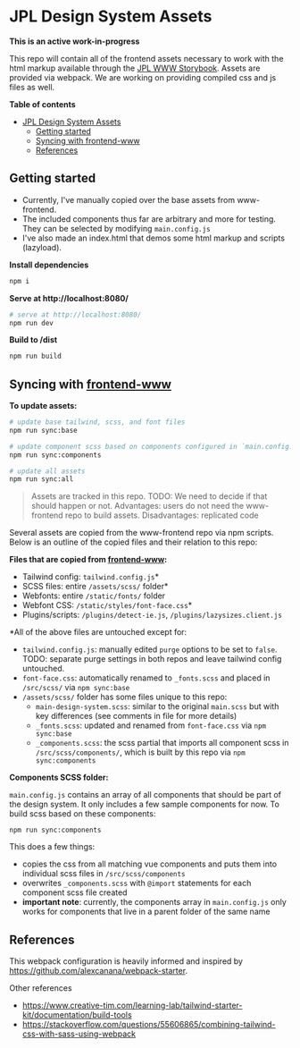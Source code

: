 # JPL Design System Assets

**This is an active work-in-progress**

This repo will contain all of the frontend assets necessary to work with the html markup available through the [JPL WWW Storybook](https://designlabinternal.domain/storybook/). Assets are provided via webpack. We are working on providing compiled css and js files as well.

**Table of contents**

- [JPL Design System Assets](#jpl-design-system-assets)
  - [Getting started](#getting-started)
  - [Syncing with frontend-www](#syncing-with-frontend-www)
  - [References](#references)

## Getting started

- Currently, I've manually copied over the base assets from www-frontend.
- The included components thus far are arbitrary and more for testing. They can be selected by modifying `main.config.js`
- I've also made an index.html that demos some html markup and scripts (lazyload).

**Install dependencies**

```sh
npm i
```

**Serve at http://localhost:8080/**

```sh
# serve at http://localhost:8080/
npm run dev
```

**Build to /dist**

```sh
npm run build
```

## Syncing with [frontend-www](https://github.com/nasa-jpl/www-frontend)

**To update assets:**

```sh
# update base tailwind, scss, and font files
npm run sync:base

# update component scss based on components configured in `main.config.js`
npm run sync:components

# update all assets
npm run sync:all
```

> Assets are tracked in this repo. TODO: We need to decide if that should happen or not. Advantages: users do not need the www-frontend repo to build assets. Disadvantages: replicated code

Several assets are copied from the www-frontend repo via npm scripts. Below is an outline of the copied files and their relation to this repo:

**Files that are copied from [frontend-www](https://github.com/nasa-jpl/www-frontend):**

- Tailwind config: `tailwind.config.js`\*
- SCSS files: entire `/assets/scss/` folder\*
- Webfonts: entire `/static/fonts/` folder
- Webfont CSS: `/static/styles/font-face.css`\*
- Plugins/scripts: `/plugins/detect-ie.js`, `/plugins/lazysizes.client.js`

\*All of the above files are untouched except for:

- `tailwind.config.js`: manually edited `purge` options to be set to `false`. TODO: separate purge settings in both repos and leave tailwind config untouched.
- `font-face.css`: automatically renamed to `_fonts.scss` and placed in `/src/scss/` via `npm sync:base`
- `/assets/scss/` folder has some files unique to this repo:
  - `main-design-system.scss`: similar to the original `main.scss` but with key differences (see comments in file for more details)
  - `_fonts.scss`: updated and renamed from `font-face.css` via `npm sync:base`
  - `_components.scss`: the scss partial that imports all component scss in `/src/scss/components/`, which is built by this repo via `npm sync:components`

**Components SCSS folder:**

`main.config.js` contains an array of all components that should be part of the design system. It only includes a few sample components for now. To build scss based on these components:

```
npm run sync:components
```

This does a few things:

- copies the css from all matching vue components and puts them into individual scss files in `/src/scss/components`
- overwrites `_components.scss` with `@import` statements for each component scss file created
- **important note**: currently, the components array in `main.config.js` only works for components that live in a parent folder of the same name

## References

This webpack configuration is heavily informed and inspired by https://github.com/alexcanana/webpack-starter.

Other references

- https://www.creative-tim.com/learning-lab/tailwind-starter-kit/documentation/build-tools
- https://stackoverflow.com/questions/55606865/combining-tailwind-css-with-sass-using-webpack
